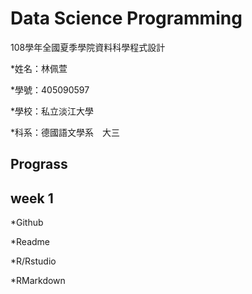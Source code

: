 # Data Science Programming
108學年全國夏季學院資料科學程式設計

*姓名：林佩萱

*學號：405090597

*學校：私立淡江大學　

*科系：德國語文學系　大三

## Prograss
## week 1
*Github

*Readme

*R/Rstudio

*RMarkdown
